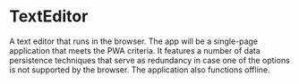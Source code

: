 # TextEditor
A text editor that runs in the browser. The app will be a single-page application that meets the PWA criteria. It features a number of data persistence techniques that serve as redundancy in case one of the options is not supported by the browser. The application also functions offline.
